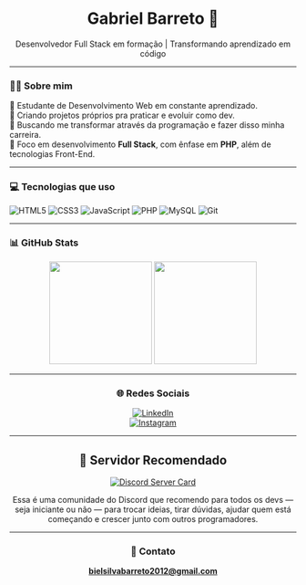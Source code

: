 <h1 align="center">Gabriel Barreto 🚀</h1>
<p align="center">Desenvolvedor Full Stack em formação | Transformando aprendizado em código</p>

---

### 👨‍💻 Sobre mim

📘 Estudante de Desenvolvimento Web em constante aprendizado.  
🚀 Criando projetos próprios pra praticar e evoluir como dev.  
🎯 Buscando me transformar através da programação e fazer disso minha carreira.  
🧩 Foco em desenvolvimento **Full Stack**, com ênfase em **PHP**, além de tecnologias Front-End.

---

### 💻 Tecnologias que uso

![HTML5](https://img.shields.io/badge/HTML5-E34F26?style=for-the-badge&logo=html5&logoColor=white) ![CSS3](https://img.shields.io/badge/CSS3-1572B6?style=for-the-badge&logo=css3&logoColor=white) ![JavaScript](https://img.shields.io/badge/JavaScript-F7DF1E?style=for-the-badge&logo=javascript&logoColor=black) ![PHP](https://img.shields.io/badge/PHP-777BB4?style=for-the-badge&logo=php&logoColor=white) ![MySQL](https://img.shields.io/badge/MySQL-4479A1?style=for-the-badge&logo=mysql&logoColor=white) ![Git](https://img.shields.io/badge/Git-F05032?style=for-the-badge&logo=git&logoColor=white)

---

### 📊 GitHub Stats

<div align="center">
  <img height="180em" src="https://github-readme-stats.vercel.app/api?username=Gabriel-Devweb&show_icons=true&theme=radical" />
  <img height="180em" src="https://github-readme-stats.vercel.app/api/top-langs/?username=Gabriel-Devweb&layout=compact&langs_count=7&theme=radical"/>

---

### 🌐 Redes Sociais

[![LinkedIn](https://img.shields.io/badge/LinkedIn-0A66C2?style=for-the-badge&logo=linkedin&logoColor=white)](https://www.linkedin.com/in/gabrieldevweb)  
[![Instagram](https://img.shields.io/badge/Instagram-E4405F?style=for-the-badge&logo=instagram&logoColor=white)](https://instagram.com/gb_barrto)

---

## 👥 Servidor Recomendado

[![Discord Server Card](https://cardzera.audibert.dev/api/1112920281367973900?t={timestamp})](https://discord.gg/servidordosprogramadores)

Essa é uma comunidade do Discord que recomendo para todos os devs — seja iniciante ou não — para trocar ideias, tirar dúvidas, ajudar quem está começando e crescer junto com outros programadores.

---

### 📩 Contato

**bielsilvabarreto2012@gmail.com**
